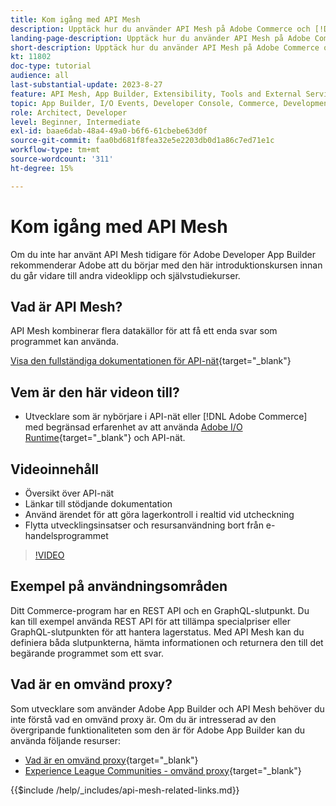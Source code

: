 ```yaml
---
title: Kom igång med API Mesh
description: Upptäck hur du använder API Mesh på Adobe Commerce och [!DNL Adobe App Builder]. Lär dig hur du installerar Adobe App Builder, arbetar med projekt, skapar en grafisk omvänd proxy och mycket annat.
landing-page-description: Upptäck hur du använder API Mesh på Adobe Commerce och [!DNL Adobe App Builder]. Lär dig hur du installerar Adobe IO, arbetar med projekt, skapar en grafisk omvänd proxy och mycket annat.
short-description: Upptäck hur du använder API Mesh på Adobe Commerce och [!DNL Adobe App Builder]. Lär dig hur du installerar Adobe IO, arbetar med projekt, skapar en grafisk omvänd proxy och mycket annat.
kt: 11802
doc-type: tutorial
audience: all
last-substantial-update: 2023-8-27
feature: API Mesh, App Builder, Extensibility, Tools and External Services, Backend Development
topic: App Builder, I/O Events, Developer Console, Commerce, Development, Integrations
role: Architect, Developer
level: Beginner, Intermediate
exl-id: baae6dab-48a4-49a0-b6f6-61cbebe63d0f
source-git-commit: faa0bd681f8fea32e5e2203db0d1a86c7ed71e1c
workflow-type: tm+mt
source-wordcount: '311'
ht-degree: 15%

---
```


# Kom igång med API Mesh

Om du inte har använt API Mesh tidigare för Adobe Developer App Builder rekommenderar Adobe att du börjar med den här introduktionskursen innan du går vidare till andra videoklipp och självstudiekurser.

## Vad är API Mesh?

API Mesh kombinerar flera datakällor för att få ett enda svar som programmet kan använda.

[Visa den fullständiga dokumentationen för API-nät](https://developer.adobe.com/graphql-mesh-gateway/gateway/overview/){target="_blank"}

## Vem är den här videon till?

* Utvecklare som är nybörjare i API-nät eller [!DNL Adobe Commerce] med begränsad erfarenhet av att använda [Adobe I/O Runtime](https://developer.adobe.com/runtime/docs/guides/overview/){target="_blank"} och API-nät.

## Videoinnehåll

* Översikt över API-nät
* Länkar till stödjande dokumentation
* Använd ärendet för att göra lagerkontroll i realtid vid utcheckning
* Flytta utvecklingsinsatser och resursanvändning bort från e-handelsprogrammet

>[!VIDEO](https://video.tv.adobe.com/v/3417534?quality=12&learn=on)

## Exempel på användningsområden

Ditt Commerce-program har en REST API och en GraphQL-slutpunkt. Du kan till exempel använda REST API för att tillämpa specialpriser eller GraphQL-slutpunkten för att hantera lagerstatus. Med API Mesh kan du definiera båda slutpunkterna, hämta informationen och returnera den till det begärande programmet som ett svar.

## Vad är en omvänd proxy?

Som utvecklare som använder Adobe App Builder och API Mesh behöver du inte förstå vad en omvänd proxy är. Om du är intresserad av den övergripande funktionaliteten som den är för Adobe App Builder kan du använda följande resurser:

* [Vad är en omvänd proxy](https://www.imperva.com/learn/performance/reverse-proxy/){target="_blank"}
* [Experience League Communities - omvänd proxy](https://experienceleaguecommunities.adobe.com/t5/adobe-experience-manager/proxy-and-reverse-proxy-for-website/m-p/565772){target="_blank"}

{{$include /help/_includes/api-mesh-related-links.md}}
